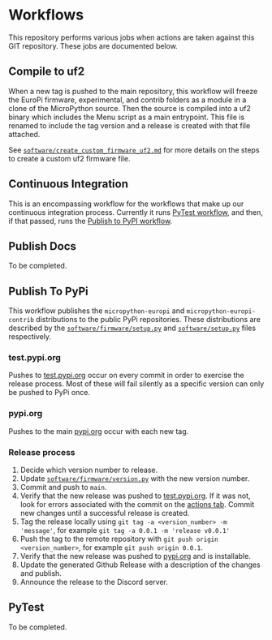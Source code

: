 # Workflows

This repository performs various jobs when actions are taken against this GIT repository. These jobs are documented below.

## Compile to uf2

When a new tag is pushed to the main repository, this workflow will freeze the EuroPi firmware, experimental, and contrib folders as a module in a clone of the MicroPython source. Then the source is compiled into a uf2 binary which includes the Menu script as a main entrypoint. This file is renamed to include the tag version and a release is created with that file attached.

See  [`software/create_custom_firmware_uf2.md`](/software/create_custom_firmware_uf2.md) for more details on the steps to create a custom uf2 firmware file.

## Continuous Integration

This is an encompassing workflow for the workflows that make up our continuous integration process. Currently it runs
[PyTest workflow](#pytest), and then, if that passed, runs the [Publish to PyPI workflow](#publish-to-pypi).

## Publish Docs

To be completed.

## Publish To PyPi

This workflow publishes the `micropython-europi` and `micropython-europi-contrib` distributions to the public PyPi
repositories. These distributions are described by the [`software/firmware/setup.py`](/software/firmware/setup.py) and [`software/setup.py`](/software/setup.py) files respectively. 

### test.pypi.org

Pushes to [test.pypi.org](https://test.pypi.org/project/micropython-europi/#history) occur on every commit in order to
exercise the release process. Most of these will fail silently as a specific version can only be pushed to PyPi once.

### pypi.org

Pushes to the main [pypi.org](https://pypi.org/project/micropython-europi/#history) occur with each new tag.

### Release process

1. Decide which version number to release.
1. Update [`software/firmware/version.py`](/software/firmware/version.py) with the new version number.
1. Commit and push to `main`.
1. Verify that the new release was pushed to [test.pypi.org](https://test.pypi.org/project/micropython-europi/#history). If it was not, look for errors associated with the commit on the [actions tab](https://github.com/Allen-Synthesis/EuroPi/actions). Commit new changes until a successful release is created.
1. Tag the release locally using `git tag -a <version_number> -m 'message'`, for example `git tag -a 0.0.1 -m 'release v0.0.1'`
1. Push the tag to the remote repository with `git push origin <version_number>`, for example `git push origin 0.0.1`.
1. Verify that the new release was pushed to [pypi.org](https://pypi.org/project/micropython-europi/#history) and is installable.
1. Update the generated Github Release with a description of the changes and publish.
1. Announce the release to the Discord server.

## PyTest

To be completed.
